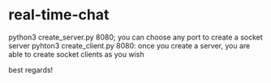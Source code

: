# real-time-chat
python3 create_server.py 8080; you can choose any port to create a socket server
pyhton3 create_client.py 8080: once you create a server, you are able to create socket clients as you wish

best regards!
